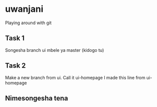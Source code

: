 # uwanjani
Playing around with git 

## Task 1
Songesha branch ui mbele ya master (kidogo tu)

## Task 2
Make a new branch from ui. Call it ui-homepage
I made this line from ui-homepage

## Nimesongesha tena